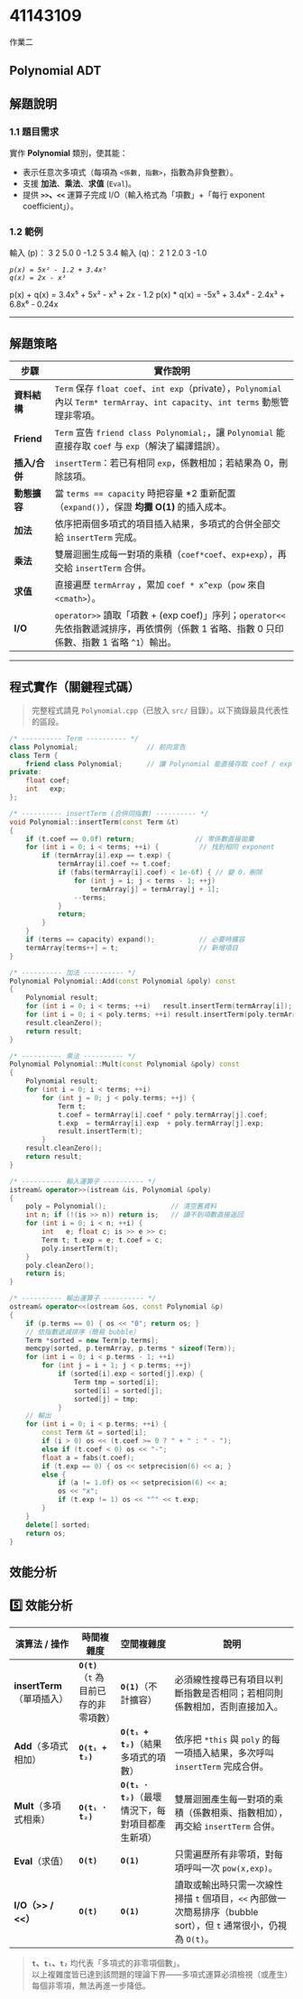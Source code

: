 # 41143109
 
 作業二 
## Polynomial ADT
## 解題說明

### 1.1 題目需求
實作 **Polynomial** 類別，使其能：

* 表示任意次多項式（每項為 `<係數, 指數>`，指數為非負整數）。
* 支援 **加法**、**乘法**、**求值** (`Eval`)。
* 提供 **`>>`、`<<`** 運算子完成 I/O（輸入格式為「項數」+「每行 exponent coefficient」）。

### 1.2 範例
輸入 (p)： 3 2 5.0 0 -1.2 5 3.4
輸入 (q)： 2 1 2.0 3 -1.0

*`p(x) = 5x² - 1.2 + 3.4x⁵`*  
*`q(x) = 2x - x³`*  

p(x) + q(x) = 3.4x⁵ + 5x² - x³ + 2x - 1.2 p(x) * q(x) = -5x⁵ + 3.4x⁸ - 2.4x³ + 6.8x⁶ - 0.24x


---

## 解題策略

| 步驟 | 實作說明 |
|------|----------|
| **資料結構** | `Term` 保存 `float coef`、`int exp`（private），`Polynomial` 內以 `Term* termArray`、`int capacity`、`int terms` 動態管理非零項。 |
| **Friend** | `Term` 宣告 `friend class Polynomial;`，讓 `Polynomial` 能直接存取 `coef` 与 `exp`（解決了編譯錯誤）。 |
| **插入/合併** | `insertTerm`：若已有相同 `exp`，係數相加；若結果為 0，刪除該項。 |
| **動態擴容** | 當 `terms == capacity` 時把容量 *2 重新配置（`expand()`），保證 **均攤 O(1)** 的插入成本。 |
| **加法** | 依序把兩個多項式的項目插入結果，多項式的合併全部交給 `insertTerm` 完成。 |
| **乘法** | 雙層迴圈生成每一對項的乘積（`coef*coef`、`exp+exp`），再交給 `insertTerm` 合併。 |
| **求值** | 直接遍歷 `termArray` ，累加 `coef * x^exp`（`pow` 來自 `<cmath>`）。 |
| **I/O** | `operator>>` 讀取「項數 + (exp coef)」序列；`operator<<` 先依指數遞減排序，再依慣例（係數 1 省略、指數 0 只印係數、指數 1 省略 `^1`）輸出。 |

---

## 程式實作（關鍵程式碼）

> 完整程式請見 `Polynomial.cpp`（已放入 `src/` 目錄）。以下摘錄最具代表性的區段。

```cpp
/* ---------- Term ---------- */
class Polynomial;                 // 前向宣告
class Term {
    friend class Polynomial;      // 讓 Polynomial 能直接存取 coef / exp
private:
    float coef;
    int   exp;
};

/* ---------- insertTerm (合併同指數) ---------- */
void Polynomial::insertTerm(const Term &t)
{
    if (t.coef == 0.0f) return;               // 零係數直接拋棄
    for (int i = 0; i < terms; ++i) {          // 找到相同 exponent
        if (termArray[i].exp == t.exp) {
            termArray[i].coef += t.coef;
            if (fabs(termArray[i].coef) < 1e-6f) { // 變 0，刪除
                for (int j = i; j < terms - 1; ++j)
                    termArray[j] = termArray[j + 1];
                --terms;
            }
            return;
        }
    }
    if (terms == capacity) expand();           // 必要時擴容
    termArray[terms++] = t;                    // 新增項目
}

/* ---------- 加法 ---------- */
Polynomial Polynomial::Add(const Polynomial &poly) const
{
    Polynomial result;
    for (int i = 0; i < terms; ++i)   result.insertTerm(termArray[i]);
    for (int i = 0; i < poly.terms; ++i) result.insertTerm(poly.termArray[i]);
    result.cleanZero();
    return result;
}

/* ---------- 乘法 ---------- */
Polynomial Polynomial::Mult(const Polynomial &poly) const
{
    Polynomial result;
    for (int i = 0; i < terms; ++i)
        for (int j = 0; j < poly.terms; ++j) {
            Term t;
            t.coef = termArray[i].coef * poly.termArray[j].coef;
            t.exp  = termArray[i].exp  + poly.termArray[j].exp;
            result.insertTerm(t);
        }
    result.cleanZero();
    return result;
}

/* ---------- 輸入運算子 ---------- */
istream& operator>>(istream &is, Polynomial &poly)
{
    poly = Polynomial();                // 清空舊資料
    int n; if (!(is >> n)) return is;   // 讀不到項數直接返回
    for (int i = 0; i < n; ++i) {
        int   e; float c; is >> e >> c;
        Term t; t.exp = e; t.coef = c;
        poly.insertTerm(t);
    }
    poly.cleanZero();
    return is;
}

/* ---------- 輸出運算子 ---------- */
ostream& operator<<(ostream &os, const Polynomial &p)
{
    if (p.terms == 0) { os << "0"; return os; }
    // 依指數遞減排序（簡易 bubble）
    Term *sorted = new Term[p.terms];
    memcpy(sorted, p.termArray, p.terms * sizeof(Term));
    for (int i = 0; i < p.terms - 1; ++i)
        for (int j = i + 1; j < p.terms; ++j)
            if (sorted[i].exp < sorted[j].exp) {
                Term tmp = sorted[i];
                sorted[i] = sorted[j];
                sorted[j] = tmp;
            }
    // 輸出
    for (int i = 0; i < p.terms; ++i) {
        const Term &t = sorted[i];
        if (i > 0) os << (t.coef >= 0 ? " + " : " - ");
        else if (t.coef < 0) os << "-";
        float a = fabs(t.coef);
        if (t.exp == 0) { os << setprecision(6) << a; }
        else {
            if (a != 1.0f) os << setprecision(6) << a;
            os << "x";
            if (t.exp != 1) os << "^" << t.exp;
        }
    }
    delete[] sorted;
    return os;
}
```
## 效能分析
## 5️⃣ 效能分析

| 演算法 / 操作 | 時間複雜度 | 空間複雜度 | 說明 |
|----------------|------------|------------|------|
| **insertTerm**（單項插入） | **`O(t)`**<br>（`t` 為目前已存的非零項數） | **`O(1)`**（不計擴容） | 必須線性搜尋已有項目以判斷指數是否相同；若相同則係數相加，否則直接加入。 |
| **Add**（多項式相加） | **`O(t₁ + t₂)`** | **`O(t₁ + t₂)`**（結果多項式的項數） | 依序把 `*this` 與 `poly` 的每一項插入結果，多次呼叫 `insertTerm` 完成合併。 |
| **Mult**（多項式相乘） | **`O(t₁ · t₂)`** | **`O(t₁ · t₂)`**（最壞情況下，每對項目都產生新項） | 雙層迴圈產生每一對項的乘積（係數相乘、指數相加），再交給 `insertTerm` 合併。 |
| **Eval**（求值） | **`O(t)`** | **`O(1)`** | 只需遍歷所有非零項，對每項呼叫一次 `pow(x,exp)`。 |
| **I/O（>> / <<）** | **`O(t)`** | **`O(1)`** | 讀取或輸出時只需一次線性掃描 `t` 個項目，`<<` 內部做一次簡易排序（bubble sort），但 `t` 通常很小，仍視為 `O(t)`。 |

> **`t`、`t₁`、`t₂`** 均代表「多項式的非零項個數」。  
> 以上複雜度皆已達到該問題的理論下界——多項式運算必須檢視（或產生）每個非零項，無法再進一步降低。
